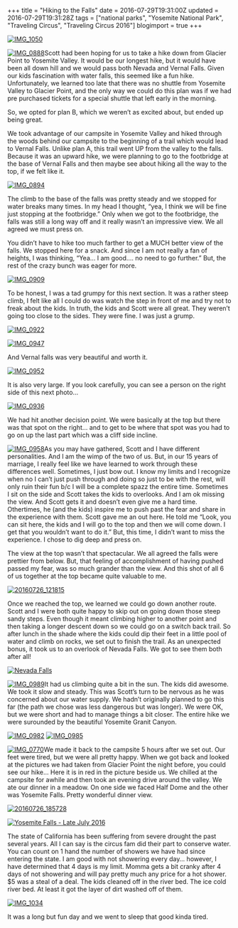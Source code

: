 +++
title = "Hiking to the Falls"
date = 2016-07-29T19:31:00Z
updated = 2016-07-29T19:31:28Z
tags = ["national parks", "Yosemite National Park", "Traveling Circus", "Traveling Circus 2016"]
blogimport = true 
+++

[![IMG_1050](https://lh3.googleusercontent.com/-0IhdZv-94XU/V5vnFacU1TI/AAAAAAAABrc/BDtD9n3Ub-o/IMG_1050%25255B2%25255D.jpg?imgmax=800 "IMG_1050")](https://lh3.googleusercontent.com/-Rlh4eKWgrMQ/V5vnFKeXXcI/AAAAAAAABrY/arUnMDpdRC8/s1600-h/IMG_1050%25255B5%25255D.jpg)

 

[![IMG_0888](https://lh3.googleusercontent.com/-7YxexM1qJgU/V5vnF09npbI/AAAAAAAABrk/HyRbsP_IBUE/IMG_0888%25255B1%25255D.jpg?imgmax=800 "IMG_0888")](https://lh3.googleusercontent.com/-SrVWY5nzchY/V5vnFhok8fI/AAAAAAAABrg/ejLU8IWdUyQ/s1600-h/IMG_0888%25255B4%25255D.jpg)Scott had been hoping for us to take a hike down from Glacier Point to Yosemite Valley.  It would be our longest hike, but it would have been all down hill and we would pass both Nevada and Vernal Falls.  Given our kids fascination with water falls, this seemed like a fun hike.  Unfortunately, we learned too late that there was no shuttle from Yosemite Valley to Glacier Point, and the only way we could do this plan was if we had pre purchased tickets for a special shuttle that left early in the morning.  

So, we opted for plan B, which we weren’t as excited about, but ended up being great. 

We took advantage of our campsite in Yosemite Valley and hiked through the woods behind our campsite to the beginning of a trail which would lead to Vernal Falls.  Unlike plan A, this trail went UP from the valley to the falls.  Because it was an upward hike, we were planning to go to the footbridge at the base of Vernal Falls and then maybe see about hiking all the way to the top, if we felt like it.  

[![IMG_0894](https://lh3.googleusercontent.com/-r08NADb5UIE/V5vnGlp868I/AAAAAAAABrs/MFje5dq5kYU/IMG_0894%25255B8%25255D.jpg?imgmax=800 "IMG_0894")](https://lh3.googleusercontent.com/-zoZeHTrTbwA/V5vnGTI2V8I/AAAAAAAABro/_ODd2W_5BHY/s1600-h/IMG_0894%25255B8%25255D.jpg)

The climb to the base of the falls was pretty steady and we stopped for water breaks many times.  In my head I thought, “yea, I think we will be fine just stopping at the footbridge.”  Only when we got to the footbridge, the falls was still a long way off and it really wasn’t an impressive view.  We all agreed we must press on.   

You didn’t have to hike too much farther to get a MUCH better view of the falls.  We stopped here for a snack.  And since I am not really a fan of heights, I was thinking, “Yea… I am good…. no need to go further.”  But, the rest of the crazy bunch was eager for more.  

 

[![IMG_0909](https://lh3.googleusercontent.com/-VGB4sLvCuKw/V5vnHGV_gxI/AAAAAAAABr0/ANdbbiIMiWI/IMG_0909%25255B6%25255D.jpg?imgmax=800 "IMG_0909")](https://lh3.googleusercontent.com/-B6Azbvddwhg/V5vnG-0bHvI/AAAAAAAABrw/E9uC2vwkYrQ/s1600-h/IMG_0909%25255B6%25255D.jpg)

 

To be honest, I was a tad grumpy for this next section.  It was a rather steep climb, I felt like all I could do was watch the step in front of me and try not to freak about the kids.  In truth, the kids and Scott were all great.  They weren’t going too close to the sides.  They were fine.  I was just a grump. 

 

[![IMG_0922](https://lh3.googleusercontent.com/-BOCBSL6J_Ic/V5vnIEpYRhI/AAAAAAAABr8/lN0kTkBd0Ms/IMG_0922%25255B2%25255D.jpg?imgmax=800 "IMG_0922")](https://lh3.googleusercontent.com/-dxG9Fu1JpGM/V5vnHlKdEtI/AAAAAAAABr4/v5JWrSReiJs/s1600-h/IMG_0922%25255B5%25255D.jpg)

 

 

[![IMG_0947](https://lh3.googleusercontent.com/-NPRaRjrpUw4/V5vnJrwObNI/AAAAAAAABsE/UFzCwFdVsxU/IMG_0947%25255B2%25255D.jpg?imgmax=800 "IMG_0947")](https://lh3.googleusercontent.com/-wwkuoZNf0Oc/V5vnIxd5h8I/AAAAAAAABsA/PZCcT7q6fHM/s1600-h/IMG_0947%25255B5%25255D.jpg)

 

And Vernal falls was very beautiful and worth it. 

 

[![IMG_0952](https://lh3.googleusercontent.com/-MrD2RD0R5uo/V5vnK5IcelI/AAAAAAAABsM/gfI-jS8g9U8/IMG_0952%25255B3%25255D.jpg?imgmax=800 "IMG_0952")](https://lh3.googleusercontent.com/-SCVmb4xn274/V5vnJ29giNI/AAAAAAAABsI/z0Qf2thJbXY/s1600-h/IMG_0952%25255B9%25255D.jpg)

 

It is also very large.  If you look carefully, you can see a person on the right side of this next photo…

 

[![IMG_0936](https://lh3.googleusercontent.com/-B_soSpRPk9U/V5vnLvWlS6I/AAAAAAAABsU/F6Q9KvRx8Us/IMG_0936%25255B2%25255D.jpg?imgmax=800 "IMG_0936")](https://lh3.googleusercontent.com/-9f5JAZMtIps/V5vnLIyO_hI/AAAAAAAABsQ/-oZerEr_elk/s1600-h/IMG_0936%25255B5%25255D.jpg)

 

We had hit another decision point.  We were basically at the top but there was that spot on the right… and to get to be where that spot was you had to go on up the last part which was a cliff side incline. 

 

[![IMG_0958](https://lh3.googleusercontent.com/-zD9daN6Wc4I/V5vnMjBmY9I/AAAAAAAABsc/SB73qI53Xco/IMG_0958%25255B8%25255D.jpg?imgmax=800 "IMG_0958")](https://lh3.googleusercontent.com/-4rE254mEFIA/V5vnMPic28I/AAAAAAAABsY/ONX15QtuxQY/s1600-h/IMG_0958%25255B5%25255D.jpg)As you may have gathered, Scott and I have different personalities.   And I am the wimp of the two of us.  But, in our 15 years of marriage, I really feel like we have learned to work through these differences well.  Sometimes, I just bow out.  I know my limits and I recognize when no I can’t just push through and doing so just to be with the rest, will only ruin their fun b/c I will be a complete spazz the entire time.  Sometimes I sit on the side and Scott takes the kids to overlooks.  And I am ok missing the view.  And Scott gets it and doesn’t even give me a hard time.  Othertimes, he (and the kids) inspire me to push past the fear and share in the experience with them.  Scott gave me an out here.  He told me “Look, you can sit here, the kids and I will go to the top and then we will come down.  I get that you wouldn’t want to do it.”  But, this time, I didn’t want to miss the experience.  I chose to dig deep and press on.  

 

The view at the top wasn’t that spectacular.  We all agreed the falls were prettier from below.  But, that feeling of accomplishment of having pushed passed my fear, was so much grander than the view.  And this shot of all 6 of us together at the top became quite valuable to me.

[![20160726_121815](https://lh3.googleusercontent.com/-Pi2YucPDL38/V5vnN6HlQRI/AAAAAAAABsk/s4nhR7f9Wms/20160726_1218154.jpg?imgmax=800 "20160726_121815")](https://lh3.googleusercontent.com/-O3P9VjcMhsY/V5vnNFmFE2I/AAAAAAAABsg/jTAkzjTiW-I/s1600-h/20160726_1218153.jpg)

 

Once we reached the top, we learned we could go down another route.  Scott and I were both quite happy to skip out on going down those steep sandy steps.  Even though it meant climbing higher to another point and then taking a longer descent down so we could go on a switch back trail.    So after lunch in the shade where the kids could dip their feet in a little pool of water and climb on rocks, we set out to finish the trail.  As an unexpected bonus, it took us to an overlook of Nevada Falls.  We got to see them both after all!

 [![Nevada Falls](https://lh3.googleusercontent.com/-ivUkfVSAV-0/V5vnOfC0n-I/AAAAAAAABss/CE0dL93Ecio/IMG_0973%25255B2%25255D.jpg?imgmax=800 "Nevada Falls")](https://lh3.googleusercontent.com/-zFiej0MQoMc/V5vnOHr2FUI/AAAAAAAABso/a7DDqWhd858/s1600-h/IMG_0973%25255B5%25255D.jpg)

 

[![IMG_0989](https://lh3.googleusercontent.com/-2098GE68d_A/V5vnPKiYLqI/AAAAAAAABs0/_PgZRg7k2SI/IMG_0989%25255B6%25255D.jpg?imgmax=800 "IMG_0989")](https://lh3.googleusercontent.com/-OTNCN628VVA/V5vnO5v5CaI/AAAAAAAABsw/GQimEQj0nlk/s1600-h/IMG_0989%25255B6%25255D.jpg)It had us climbing quite a bit in the sun.  The kids did awesome.  We took it slow and steady.  This was Scott’s turn to be nervous as he was concerned about our water supply.  We hadn’t originally planned to go this far (the path we chose was less dangerous but was longer).  We were OK, but we were short and had to manage things a bit closer.  The entire hike we were surounded by the beautiful Yosemite Granit Canyon. 

 

 

 

 

[![IMG_0982](https://lh3.googleusercontent.com/-nK9k-_hi2Nc/V5vnPnVJQXI/AAAAAAAABs8/Jm4Co-7mXBE/IMG_0982%25255B4%25255D.jpg?imgmax=800 "IMG_0982")](https://lh3.googleusercontent.com/-KdALgbQ6wOM/V5vnPSEl6iI/AAAAAAAABs4/MHw7ZcVUG0k/s1600-h/IMG_0982%25255B7%25255D.jpg)  [![IMG_0985](https://lh3.googleusercontent.com/-aOy1qeJPfQg/V5vnQrR61rI/AAAAAAAABtE/rimq8W_FqN0/IMG_0985%25255B2%25255D.jpg?imgmax=800 "IMG_0985")](https://lh3.googleusercontent.com/-jJC5W-7wlFE/V5vnQKJqT3I/AAAAAAAABtA/_qQMC_SXvjs/s1600-h/IMG_0985%25255B5%25255D.jpg)

 

[![IMG_0770](https://lh3.googleusercontent.com/-3AflQlIrCAQ/V5vnRjRvneI/AAAAAAAABtM/UMa-o79Y7mQ/IMG_0770%25255B1%25255D.jpg?imgmax=800 "IMG_0770")](https://lh3.googleusercontent.com/-7IlgT5zVI8U/V5vnRC4i4QI/AAAAAAAABtI/H9o86EGJ6EM/s1600-h/IMG_0770%25255B4%25255D.jpg)We made it back to the campsite 5 hours after we set out.  Our feet were tired, but we were all pretty happy.  When we got back and looked at the pictures we had taken from Glacier Point the night before, you could see our hike… Here it is in red in the picture beside us. We chilled at the campsite for awhile and then took an evening drive around the valley.  We ate our dinner in a meadow.  On one side we faced Half Dome and the other was Yosemite Falls.  Pretty wonderful dinner view. 

 

 

 

[![20160726_185728](https://lh3.googleusercontent.com/-UzFCkiISjxo/V5vnSmUFqMI/AAAAAAAABtU/fg7FkrzYzNM/20160726_1857282.jpg?imgmax=800 "20160726_185728")](https://lh3.googleusercontent.com/-xAL0oXrbnQE/V5vnSC4H5GI/AAAAAAAABtQ/LXt57Jca82E/s1600-h/20160726_1857285.jpg)

 

 
[![Yosemite Falls - Late July 2016](https://lh3.googleusercontent.com/-Fu9g8W9oQbc/V5vnTP6QTDI/AAAAAAAABtc/-O_GvIvSeDo/20160726_192634.jpg?imgmax=800 "Yosemite Falls - Late July 2016")](https://lh3.googleusercontent.com/-S2ekCrDstY4/V5vnS1MW2kI/AAAAAAAABtY/16utWT1AgEQ/s1600-h/20160726_192634.jpg)  

The state of California has been suffering from severe drought the past several years.  All I can say is the circus fam did their part to conserve water.  You can count on 1 hand the number of showers we have had since entering the state.  I am good with not showering every day… however, I have determined that 4 days is my limit.  Momma gets a bit cranky after 4 days of not showering and will pay pretty much any price for a hot shower.  $5 was a steal of a deal.   The kids cleaned off in the river bed.  The ice cold river bed.  At least it got the layer of dirt washed off of them.  

 

[![IMG_1034](https://lh3.googleusercontent.com/-EnzoO76HEEg/V5vnTyqdLtI/AAAAAAAABtk/mPdgAFO5xgg/IMG_10342.jpg?imgmax=800 "IMG_1034")](https://lh3.googleusercontent.com/-yAQVdltUMzQ/V5vnTvkkWyI/AAAAAAAABtg/x0NcM1q-C80/s1600-h/IMG_10345.jpg)

 

It was a long but fun day and we went to sleep that good kinda tired. 
